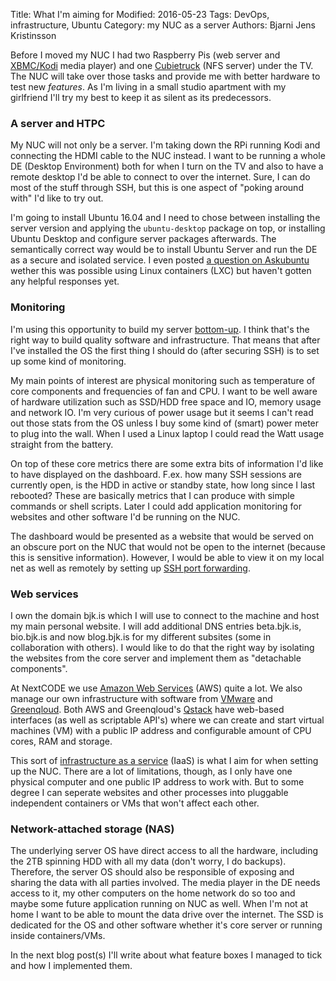 Title:    What I'm aiming for
Modified: 2016-05-23
Tags:     DevOps, infrastructure, Ubuntu
Category: my NUC as a server
Authors:  Bjarni Jens Kristinsson

Before I moved my NUC I had two Raspberry Pis (web server and [XBMC/Kodi](https://kodi.tv/) media player) and one [Cubietruck](http://docs.cubieboard.org/tutorials/cubietruck/start) (NFS server) under the TV. The NUC will take over those tasks and provide me with better hardware to test new *features*. As I'm living in a small studio apartment with my girlfriend I'll try my best to keep it as silent as its predecessors.

### A server and HTPC

My NUC will not only be a server. I'm taking down the RPi running Kodi and connecting the HDMI cable to the NUC instead. I want to be running a whole DE (Desktop Environment) both for when I turn on the TV and also to have a remote desktop I'd be able to connect to over the internet. Sure, I can do most of the stuff through SSH, but this is one aspect of "poking around with" I'd like to try out.

I'm going to install Ubuntu 16.04 and I need to chose between installing the server version and applying the ``ubuntu-desktop`` package on top, or installing Ubuntu Desktop and configure server packages afterwards. The semantically correct way would be to install Ubuntu Server and run the DE as a secure and isolated service. I even posted [a question on Askubuntu](http://askubuntu.com/questions/765612/running-ubuntu-desktop-in-lxc-lxd-on-top-of-ubuntu-server/) wether this was possible using Linux containers (LXC) but haven't gotten any helpful responses yet.

### Monitoring

I'm using this opportunity to build my server [bottom-up](https://en.wikipedia.org/wiki/Top-down_and_bottom-up_design). I think that's the right way to build quality software and infrastructure. That means that after I've installed the OS the first thing I should do (after securing SSH) is to set up some kind of monitoring.

My main points of interest are physical monitoring such as temperature of core components and frequencies of fan and CPU. I want to be well aware of hardware utilization such as SSD/HDD free space and IO, memory usage and network IO. I'm very curious of power usage but it seems I can't read out those stats from the OS unless I buy some kind of (smart) power meter to plug into the wall. When I used a Linux laptop I could read the Watt usage straight from the battery.

On top of these core metrics there are some extra bits of information I'd like to have displayed on the dashboard. F.ex. how many SSH sessions are currently open, is the HDD in active or standby state, how long since I last rebooted? These are basically metrics that I can produce with simple commands or shell scripts. Later I could add application monitoring for websites and other software I'd be running on the NUC. 

The dashboard would be presented as a website that would be served on an obscure port on the NUC that would not be open to the internet (because this is sensitive information). However, I would be able to view it on my local net as well as remotely by setting up [SSH port forwarding](https://help.ubuntu.com/community/SSH/OpenSSH/PortForwarding). 

### Web services

I own the domain bjk.is which I will use to connect to the machine and host my main personal website. I will add additional DNS entries beta.bjk.is, bio.bjk.is and now blog.bjk.is for my different subsites (some in collaboration with others). I would like to do that the right way by isolating the websites from the core server and implement them as "detachable components".

At NextCODE we use [Amazon Web Services](https://aws.amazon.com/) (AWS) quite a lot. We also manage our own infrastructure with software from [VMware](https://www.vmware.com/) and [Greenqloud](https://www.greenqloud.com/). Both AWS and Greenqloud's [Qstack](https://www.qstack.com/) have web-based interfaces (as well as scriptable API's) where we can create and start virtual machines (VM) with a public IP address and configurable amount of CPU cores, RAM and storage.

This sort of [infrastructure as a service](https://en.wikipedia.org/wiki/Cloud_computing#Infrastructure_as_a_service_.28IaaS.29) (IaaS) is what I aim for when setting up the NUC. There are a lot of limitations, though, as I only have one physical computer and one public IP address to work with. But to some degree I can seperate websites and other processes into pluggable independent containers or VMs that won't affect each other.

### Network-attached storage (NAS)

The underlying server OS have direct access to all the hardware, including the 2TB spinning HDD with all my data (don't worry, I do backups). Therefore, the server OS should also be responsible of exposing and sharing the data with all parties involved. The media player in the DE needs access to it, my other computers on the home network do so too and maybe some future application running on NUC as well. When I'm not at home I want to be able to mount the data drive over the internet. The SSD is dedicated for the OS and other software whether it's core server or running inside containers/VMs.

In the next blog post(s) I'll write about what feature boxes I managed to tick and how I implemented them.
